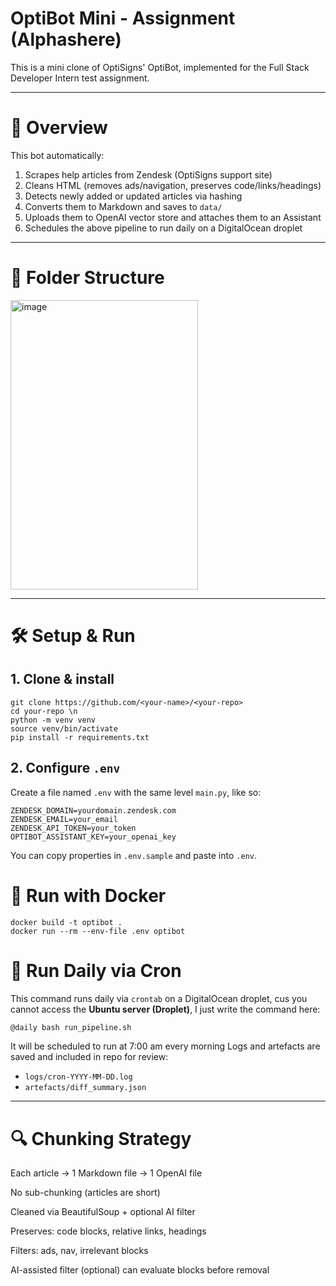 # OptiBot Mini - Assignment (Alphashere)

This is a mini clone of OptiSigns' OptiBot, implemented for the Full Stack Developer Intern test assignment.

---

# 🧠 Overview

This bot automatically:

1. Scrapes help articles from Zendesk (OptiSigns support site)
2. Cleans HTML (removes ads/navigation, preserves code/links/headings)
3. Detects newly added or updated articles via hashing
4. Converts them to Markdown and saves to `data/`
5. Uploads them to OpenAI vector store and attaches them to an Assistant
6. Schedules the above pipeline to run daily on a DigitalOcean droplet

---

# 📁 Folder Structure

<img width="300" height="463" alt="image" src="https://github.com/user-attachments/assets/9969e413-31f4-469c-8516-47b2185bca68" />


---

# 🛠 Setup & Run
## 1. Clone & install
```
git clone https://github.com/<your-name>/<your-repo> 
cd your-repo \n
python -m venv venv
source venv/bin/activate
pip install -r requirements.txt
```


## 2. Configure `.env`
Create a file named `.env` with the same level `main.py`, like so:
```
ZENDESK_DOMAIN=yourdomain.zendesk.com
ZENDESK_EMAIL=your_email
ZENDESK_API_TOKEN=your_token
OPTIBOT_ASSISTANT_KEY=your_openai_key
```
You can copy properties in `.env.sample` and paste into `.env`.

# 🐳 Run with Docker
```
docker build -t optibot .
docker run --rm --env-file .env optibot
```

# 📅 Run Daily via Cron
This command runs daily via `crontab` on a DigitalOcean droplet, cus you cannot access the **Ubuntu server (Droplet)**, 
I just write the command here:
```bash
@daily bash run_pipeline.sh
```
It will be scheduled to run at 7:00 am every morning
Logs and artefacts are saved and included in repo for review:
- `logs/cron-YYYY-MM-DD.log`
- `artefacts/diff_summary.json`
---
# 🔍 Chunking Strategy
Each article → 1 Markdown file → 1 OpenAI file

No sub-chunking (articles are short)

Cleaned via BeautifulSoup + optional AI filter

Preserves: code blocks, relative links, headings

Filters: ads, nav, irrelevant blocks

AI-assisted filter (optional) can evaluate blocks before removal

